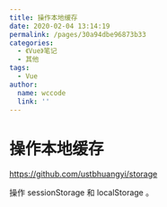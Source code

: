 ```yaml
---
title: 操作本地缓存
date: 2020-02-04 13:14:19
permalink: /pages/30a94dbe96873b33
categories:
  - 《Vue》笔记
  - 其他
tags:
  - Vue
author:
  name: wccode
  link: ''
---
```

# 操作本地缓存

<https://github.com/ustbhuangyi/storage>

操作 sessionStorage 和 localStorage 。
